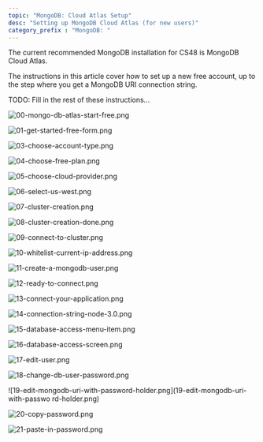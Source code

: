 ```yaml
---
topic: "MongoDB: Cloud Atlas Setup"
desc: "Setting up MongoDB Cloud Atlas (for new users)"
category_prefix	: "MongoDB: "
---
```


The current recommended MongoDB installation for CS48 is MongoDB Cloud Atlas.

The instructions in this article cover how to set up a new free account, up to the step where you get a MongoDB URI connection string.

TODO: Fill in the rest of these instructions...

![00-mongo-db-atlas-start-free.png](00-mongo-db-atlas-start-free.png)

![01-get-started-free-form.png](01-get-started-free-form.png)

![03-choose-account-type.png](03-choose-account-type.png)

![04-choose-free-plan.png](04-choose-free-plan.png)

![05-choose-cloud-provider.png](05-choose-cloud-provider.png)

![06-select-us-west.png](06-select-us-west.png)

![07-cluster-creation.png](07-cluster-creation.png)

![08-cluster-creation-done.png](08-cluster-creation-done.png)

![09-connect-to-cluster.png](09-connect-to-cluster.png)

![10-whitelist-current-ip-address.png](10-whitelist-current-ip-address.png)

![11-create-a-mongodb-user.png](11-create-a-mongodb-user.png)

![12-ready-to-connect.png](12-ready-to-connect.png)

![13-connect-your-application.png](13-connect-your-application.png)

![14-connection-string-node-3.0.png](14-connection-string-node-3.0.png)

![15-database-access-menu-item.png](15-database-access-menu-item.png)

![16-database-access-screen.png](16-database-access-screen.png)

![17-edit-user.png](17-edit-user.png)

![18-change-db-user-password.png](18-change-db-user-password.png)

![19-edit-mongodb-uri-with-password-holder.png](19-edit-mongodb-uri-with-passwo
rd-holder.png)

![20-copy-password.png](20-copy-password.png)

![21-paste-in-password.png](21-paste-in-password.png)

